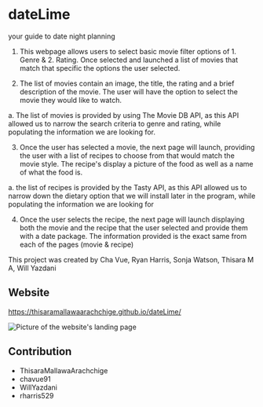 # dateLime
your guide to date night planning

1. This webpage allows users to select basic movie filter options of 1. Genre & 2. Rating. Once selected and launched a list of movies that match that specific the options the user selected. 

2. The list of movies contain an image, the title, the rating and a brief description of the movie. The user will have the option to select the movie they would like to watch.
  
  a. The list of movies is provided by using The Movie DB API, as this API allowed us to narrow the search criteria to genre and rating, while populating the information we are looking for.

3. Once the user has selected a movie, the next page will launch, providing the user with a list of recipes to choose from that would match the movie style. The recipe's display a picture of the food as well as a name of what the food is. 

  a. the list of recipes is provided by the Tasty API, as this API allowed us to narrow down the dietary option that we will install later in the program, while populating the information we are looking for

4. Once the user selects the recipe, the next page will launch displaying both the movie and the recipe that the user selected and provide them with a date package. The information provided is the exact same from each of the pages (movie & recipe)

This project was created by Cha Vue, Ryan Harris, Sonja Watson, Thisara M A, Will Yazdani

## Website

https://thisaramallawaarachchige.github.io/dateLime/


<img src="assets\images\Screenshot-landing page.png" alt="Picture of the website's landing page"/>


## Contribution

* ThisaraMallawaArachchige
* chavue91
* WillYazdani
* rharris529

 
